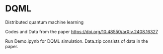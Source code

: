 # DQML
Distributed quantum machine learning

Codes and Data from the paper 
https://doi.org/10.48550/arXiv.2408.16327

Run Demo.ipynb for DQML simulation.
Data.zip consists of data in the paper.

